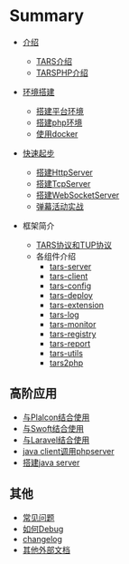 # Summary

* [介绍](README.md)
    * [TARS介绍](Introduction/tars.md)
    * [TARSPHP介绍](Introduction/tarsphp.md)

* [环境搭建]()
    * [搭建平台环境]()
    * [搭建php环境]()
    * [使用docker]()

* [快速起步]()
    * [搭建HttpServer](QuiteStart/tars-http-server.md)
    * [搭建TcpServer](QuiteStart/tars-tcp-server.md)
    * [搭建WebSocketServer]()
    * [弹幕活动实战](QuiteStart/tars-act-demo.md)

* 框架简介
    * [TARS协议和TUP协议](Framework/protocol.md)
    * 各组件介绍
        * [tars-server](Framework/tars-server.md)
        * [tars-client](Framework/tars-client.md)
        * [tars-config](Framework/tars-config.md)
        * [tars-deploy](Framework/tars-deploy.md)
        * [tars-extension](Framework/tars-extension.md)
        * [tars-log](Framework/tars-log.md)
        * [tars-monitor](Framework/tars-monitor.md)
        * [tars-registry](Framework/tars-registry.md)
        * [tars-report](Framework/tars-report.md)
        * [tars-utils](Framework/tars-utils.md)
        * [tars2php](Framework/tars2php.md)

## 高阶应用
* [与Plalcon结合使用]()
* [与Swoft结合使用]()
* [与Laravel结合使用]()
* [java client调用phpserver]()
* [搭建java server]()

## 其他
* [常见问题]()
* [如何Debug]()
* [changelog]()
* [其他外部文档]()